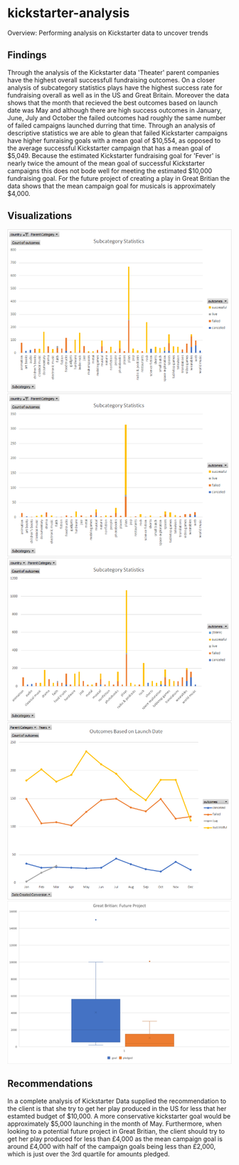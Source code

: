 # kickstarter-analysis
Overview: Performing analysis on Kickstarter data to uncover trends

## Findings
  Through the analysis of the Kickstarter data 'Theater' parent companies have the highest overall successfull fundraising outcomes. On a closer analysis of subcategory statistics plays have the highest success rate for fundraising overall as well as in the US and Great Britain. Moreover the data shows that the month that recieved the best outcomes based on launch date was May and although there are high success outcomes in January, June, July and October the failed outcomes had roughly the same number of failed campaigns launched durring that time. 
  Through an analysis of descriptive statistics we are able to glean that failed Kickstarter campaigns have higher funraising goals with a mean goal of $10,554, as opposed to the average successful Kickstarter campaign that has a mean goal of $5,049. Because the estimated Kickstarter fundraising goal for 'Fever' is nearly twice the amount of the mean goal of successful Kickstarter campaigns this does not bode well for meeting the estimated $10,000 fundraising goal. 
  For the future project of creating a play in Great Britian the data shows that the mean campaign goal for musicals is approximately $4,000. 

## Visualizations
![Subcategory_Staticstics_US](Subcategory%20Statistics%20US.png)
![Subcategory_Staticstics_GB](Subcategory%20Statistics%20GB.png)
![Subcategory_Staticstics_All](Subcategory%20Statistics%20All.png)
![Outcomes_Based_on_Launch_Date](Outcomes%20Based%20on%20Launch%20Date.png)
![GB_Future_Project](GB%20Future%20Project.png)

## Recommendations

In a complete analysis of Kickstarter Data supplied the recommendation to the client is that she try to get her play produced in the US for less that her estamted budget of $10,000. A more conservative kickstarter goal would be approximately $5,000 launching in the month of May. Furthermore, when looking to a potential future project in Great Britian, the client should try to get her play produced for less than £4,000 as the mean campaign goal is around £4,000 with half of the campaign goals being less than £2,000, which is just over the 3rd quartile for amounts pledged.

